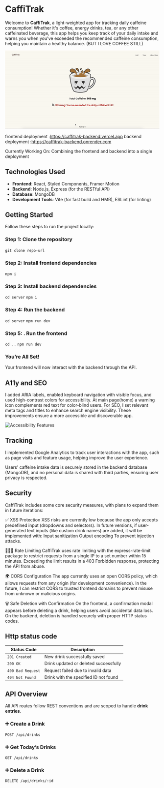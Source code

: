 # CaffiTrak

Welcome to **CaffiTrak**,  a light-weighted app for tracking daily caffeine consumption! Whether it's coffee, energy drinks, tea, or any other caffeinated beverage, this app helps you keep track of your daily intake and warns you when you've exceeded the recommended caffeine consumption, helping you maintain a healthy balance. (BUT I LOVE COFFEE STILL)

![Accessibility Features](./public/preview.gif)

frontend deployment :https://caffitrak-backend.vercel.app
backend deployment :https://caffitrak-backend.onrender.com

Currently Working On: Combining the frontend and backend into a single deployment 

## Technologies Used

- **Frontend**: React, Styled Components, Framer Motion
- **Backend**: Node.js, Express (for the RESTful API)
- **Database**: MongoDB
- **Development Tools**: Vite (for fast build and HMR), ESLint (for linting)

## Getting Started
Follow these steps to run the project locally:

### Step 1: Clone the repository
```git clone repo-url```

### Step 2: Install frontend dependencies
```npm i```

### Step 3: Install backend dependencies
```cd server```
```npm i```

### Step 4:  Run the backend
```cd server```
```npm run dev```

### Step 5: . Run the frontend
```cd ..```
```npm run dev```

### You’re All Set!
Your frontend will now interact with the backend through the API.



## A11y and SEO
I added ARIA labels, enabled keyboard navigation with visible focus, and used high-contrast colors for accessibility. 
At main page(home) a warning icon complements red text for color-blind users. 
For SEO, I set relevant meta tags and titles to enhance search engine visibility. 
These improvements ensure a more accessible and discoverable app.

![Accessibility Features](./public/a11y.png)
## Tracking
I implemented Google Analytics to track user interactions with the app, such as page visits and feature usage, helping improve the user experience. 

Users' caffeine intake data is securely stored in the backend database (MongoDB), and no personal data is shared with third parties, ensuring user privacy is respected.

## Security
CaffiTrak includes some core security measures, with plans to expand them in future iterations:

✅ XSS Protection
XSS risks are currently low because the app only accepts predefined input (dropdowns and selectors).
In future versions, if user-generated text inputs (like custom drink names) are added, it will be implemented with:
Input sanitization
Output encoding
To prevent injection attacks.

🙅🏻‍♀️ Rate Limiting
CaffiTrak uses rate limiting with the express-rate-limit package to restrict requests from a single IP to a set number within 15 minutes. Exceeding the limit results in a 403 Forbidden response, protecting the API from abuse.

🌍 CORS Configuration
The app currently uses an open CORS policy, which allows requests from any origin (for development convenience).
In the future, I can restrict CORS to trusted frontend domains to prevent misuse from unknown or malicious origins.

🗑️ Safe Deletion with Confirmation
On the frontend, a confirmation modal appears before deleting a drink, helping users avoid accidental data loss.
On the backend, deletion is handled securely with proper HTTP status codes.

## Http status code
| Status Code      | Description                               |
|------------------|-------------------------------------------|
| `201 Created`    | New drink successfully saved              |
| `200 OK`         | Drink updated or deleted successfully     |
| `400 Bad Request`| Request failed due to invalid data        |
| `404 Not Found`  | Drink with the specified ID not found     |

## API Overview

All API routes follow REST conventions and are scoped to handle **drink entries**.

### ➕ Create a Drink
```http
POST /api/drinks
```

### ➕ Get Today’s Drinks
```http
GET /api/drinks
```

### ➕ Delete a Drink
```http
DELETE /api/drinks/:id
```



